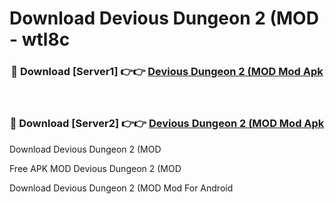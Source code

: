 # Download Devious Dungeon 2 (MOD - wtl8c



<div align="center">
<h3>🔴 Download [Server1] 👉👉 <a href="https://momento.my/?title=Devious_Dungeon_2_(MOD">Devious Dungeon 2 (MOD Mod Apk</a></h3><br>

<h3>🔴 Download [Server2] 👉👉 <a href="https://momento.my/?title=Devious_Dungeon_2_(MOD">Devious Dungeon 2 (MOD Mod Apk</a></h3>
</div>



Download Devious Dungeon 2 (MOD 

Free APK MOD Devious Dungeon 2 (MOD 

Download Devious Dungeon 2 (MOD Mod For Android
